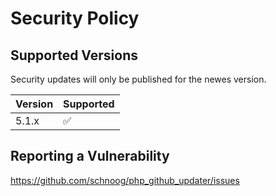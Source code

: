 # Security Policy

## Supported Versions

Security updates will only be published for the newes version.

| Version | Supported          |
| ------- | ------------------ |
| 5.1.x   | :white_check_mark: |


## Reporting a Vulnerability

https://github.com/schnoog/php_github_updater/issues
